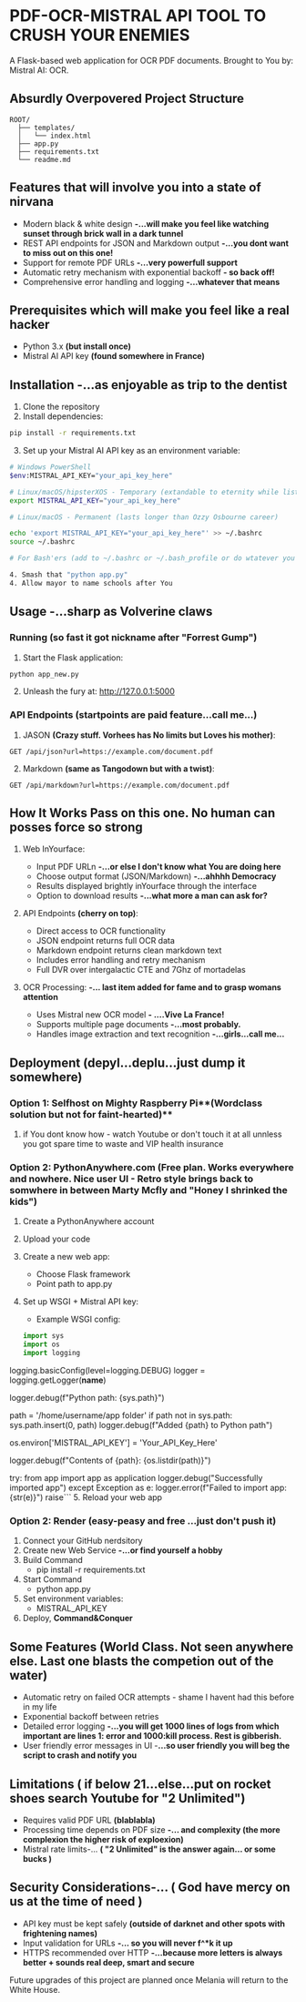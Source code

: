 # PDF-OCR-MISTRAL API TOOL TO CRUSH YOUR ENEMIES

A Flask-based web application for OCR PDF documents.
Brought to You by: Mistral AI: OCR.

## Absurdly Overpovered Project Structure

```
ROOT/
  ├── templates/
  │   └── index.html
  ├── app.py
  ├── requirements.txt
  └── readme.md
```

## Features that will involve you into a state of nirvana

- Modern black & white design **-...will make you feel like watching sunset through brick wall in a dark tunnel**
- REST API endpoints for JSON and Markdown output **-...you dont want to miss out on this one!**
- Support for remote PDF URLs **-...very powerfull support**
- Automatic retry mechanism with exponential backoff **- so back off!**
- Comprehensive error handling and logging **-...whatever that means**

## Prerequisites which will make you feel like a real hacker

- Python 3.x **(but install once)**
- Mistral AI API key **(found somewhere in France)**

## Installation **-...as enjoyable as trip to the dentist**

1. Clone the repository
2. Install dependencies:

```bash
pip install -r requirements.txt
```

3. Set up your Mistral AI API key as an environment variable:

```bash
# Windows PowerShell
$env:MISTRAL_API_KEY="your_api_key_here"

# Linux/macOS/hipsterXOS - Temporary (extandable to eternity while listening to a 5 minute dad joke)
export MISTRAL_API_KEY="your_api_key_here"

# Linux/macOS - Permanent (lasts longer than Ozzy Osbourne career)

echo 'export MISTRAL_API_KEY="your_api_key_here"' >> ~/.bashrc
source ~/.bashrc

# For Bash'ers (add to ~/.bashrc or ~/.bash_profile or do wtatever you want tough guy - YoloForLife! ):

4. Smash that "python app.py"
4. Allow mayor to name schools after You
```

## Usage **-...sharp as Volverine claws**

### Running **(so fast it got nickname after "Forrest Gump")**

1. Start the Flask application:

```bash
python app_new.py
```

2. Unleash the fury at: http://127.0.0.1:5000

### API Endpoints **(startpoints are paid feature...call me...)**

1. JASON **(Crazy stuff. Vorhees has No limits but Loves his mother)**:

```plaintext
GET /api/json?url=https://example.com/document.pdf
```

2. Markdown **(same as Tangodown but with a twist)**:

```plaintext
GET /api/markdown?url=https://example.com/document.pdf
```

## How It Works **Pass on this one. No human can posses force so strong**

1. Web InYourface:

   - Input PDF URLn **-...or else I don't know what You are doing here**
   - Choose output format (JSON/Markdown) **-...ahhhh Democracy**
   - Results displayed brightly inYourface through the interface
   - Option to download results **-...what more a man can ask for?**

2. API Endpoints **(cherry on top)**:

   - Direct access to OCR functionality
   - JSON endpoint returns full OCR data
   - Markdown endpoint returns clean markdown text
   - Includes error handling and retry mechanism
   - Full DVR over intergalactic CTE and 7Ghz of mortadelas

3. OCR Processing: **-... last item added for fame and to grasp womans attention**
   - Uses Mistral new OCR model **- ....Vive La France!**
   - Supports multiple page documents **-...most probably.**
   - Handles image extraction and text recognition **-...girls...call me...**

## Deployment **(depyl...deplu...just dump it somewhere)**

### Option 1: Selfhost on Mighty Raspberry Pi**(Wordclass solution but not for faint-hearted)**

1. if You dont know how - watch Youtube or don't touch it at all unnless you got spare time to waste and VIP health insurance

### Option 2: PythonAnywhere.com **(Free plan. Works everywhere and nowhere. Nice user UI - Retro style brings back to somwhere in between Marty Mcfly and "Honey I shrinked the kids")**

1. Create a PythonAnywhere account
2. Upload your code
3. Create a new web app:
   - Choose Flask framework
   - Point path to app.py
4. Set up WSGI + Mistral API key:

   - Example WSGI config:

   ```python
   import sys
   import os
   import logging
   ```

logging.basicConfig(level=logging.DEBUG)
logger = logging.getLogger(**name**)

logger.debug(f"Python path: {sys.path}")

path = '/home/username/app folder'
if path not in sys.path:
sys.path.insert(0, path)
logger.debug(f"Added {path} to Python path")

os.environ['MISTRAL_API_KEY'] = 'Your_API_Key_Here'

logger.debug(f"Contents of {path}: {os.listdir(path)}")

try:
from app import app as application
logger.debug("Successfully imported app")
except Exception as e:
logger.error(f"Failed to import app: {str(e)}")
raise``` 5. Reload your web app

### Option 2: Render **(easy-peasy and free ...just don't push it)**

1. Connect your GitHub nerdsitory
2. Create new Web Service **-...or find yourself a hobby**
3. Build Command
   - pip install -r requirements.txt
4. Start Command
   - python app.py
5. Set environment variables:
   - MISTRAL_API_KEY
6. Deploy, **Command&Conquer**

## Some Features **(World Class. Not seen anywhere else. Last one blasts the competion out of the water)**

- Automatic retry on failed OCR attempts - shame I havent had this before in my life
- Exponential backoff between retries
- Detailed error logging **-...you will get 1000 lines of logs from which important are lines 1: error and 1000:kill process. Rest is gibberish.**
- User friendly error messages in UI -**...so user friendly you will beg the script to crash and notify you**

## Limitations **( if below 21...else...put on rocket shoes search Youtube for "2 Unlimited")**

- Requires valid PDF URL **(blablabla)**
- Processing time depends on PDF size **-... and complexity (the more complexion the higher risk of exploexion)**
- Mistral rate limits-... **( "2 Unlimited" is the answer again... or some bucks )**

## Security Considerations-... **( God have mercy on us at the time of need )**

- API key must be kept safely **(outside of darknet and other spots with frightening names)**
- Input validation for URLs **-... so you will never f^\*k it up**
- HTTPS recommended over HTTP **-...because more letters is always better + sounds real deep, smart and secure**

Future upgrades of this project are planned once Melania will return to the White House.
